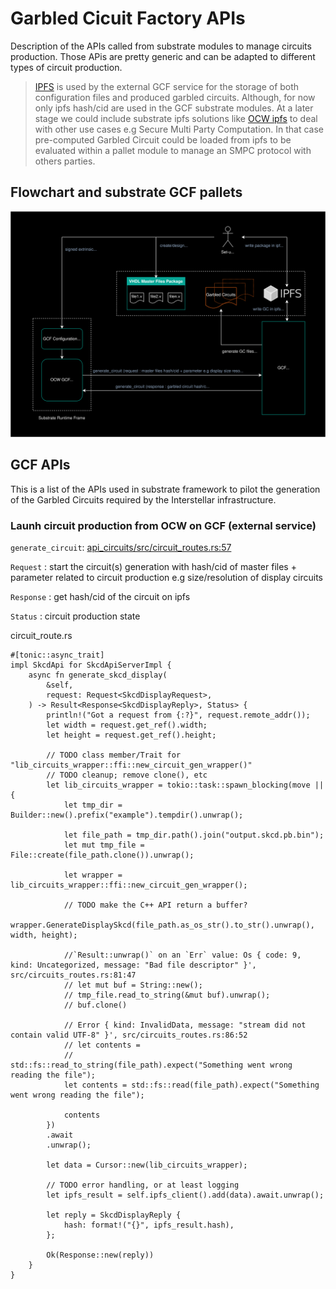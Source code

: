 # Garbled Cicuit Factory APIs

Description of the APIs called from substrate modules to manage circuits production. Those APis are pretty generic and can be adapted to different types of circuit production.

> [IPFS](https://ipfs.io/) is used by the external GCF service for the storage of both configuration files and produced garbled circuits. Although, for now only ipfs hash/cid are used in the GCF substrate modules. At a later stage we could include substrate ipfs solutions like [OCW ipfs](https://rs-ipfs.github.io/offchain-ipfs-manual/) to deal with other use cases e.g Secure Multi Party Computation. In that case pre-computed Garbled Circuit could be loaded from ipfs to be evaluated within a pallet module to manage an SMPC protocol with others parties.

## Flowchart and  substrate GCF pallets


![GCF Flowchart Substrate Pallets](./fig/GCF-Flowchart-Substrate-Pallets.svg)


## GCF APIs
This is a list of the APIs used in substrate framework to pilot the generation of the Garbled Circuits required  by the Interstellar infrastructure.

### Launh circuit production from OCW on GCF (external service)

`generate_circuit`: [api_circuits/src/circuit_routes.rs:57](https://github.com/Interstellar-Network/api_circuits/blob/main/src/circuits_routes.rs#L57)

`Request`   : start the circuit(s) generation with hash/cid  of master files + parameter related to circuit production e.g size/resolution of display circuits

`Response`  : get hash/cid of the circuit on ipfs

`Status`    : circuit production state


circuit_route.rs
```rust,editable
#[tonic::async_trait]
impl SkcdApi for SkcdApiServerImpl {
    async fn generate_skcd_display(
        &self,
        request: Request<SkcdDisplayRequest>,
    ) -> Result<Response<SkcdDisplayReply>, Status> {
        println!("Got a request from {:?}", request.remote_addr());
        let width = request.get_ref().width;
        let height = request.get_ref().height;

        // TODO class member/Trait for "lib_circuits_wrapper::ffi::new_circuit_gen_wrapper()"
        // TODO cleanup; remove clone(), etc
        let lib_circuits_wrapper = tokio::task::spawn_blocking(move || {
            let tmp_dir = Builder::new().prefix("example").tempdir().unwrap();

            let file_path = tmp_dir.path().join("output.skcd.pb.bin");
            let mut tmp_file = File::create(file_path.clone()).unwrap();

            let wrapper = lib_circuits_wrapper::ffi::new_circuit_gen_wrapper();

            // TODO make the C++ API return a buffer?
            wrapper.GenerateDisplaySkcd(file_path.as_os_str().to_str().unwrap(), width, height);

            //`Result::unwrap()` on an `Err` value: Os { code: 9, kind: Uncategorized, message: "Bad file descriptor" }', src/circuits_routes.rs:81:47
            // let mut buf = String::new();
            // tmp_file.read_to_string(&mut buf).unwrap();
            // buf.clone()

            // Error { kind: InvalidData, message: "stream did not contain valid UTF-8" }', src/circuits_routes.rs:86:52
            // let contents =
            //     std::fs::read_to_string(file_path).expect("Something went wrong reading the file");
            let contents = std::fs::read(file_path).expect("Something went wrong reading the file");

            contents
        })
        .await
        .unwrap();

        let data = Cursor::new(lib_circuits_wrapper);

        // TODO error handling, or at least logging
        let ipfs_result = self.ipfs_client().add(data).await.unwrap();

        let reply = SkcdDisplayReply {
            hash: format!("{}", ipfs_result.hash),
        };

        Ok(Response::new(reply))
    }
}
```